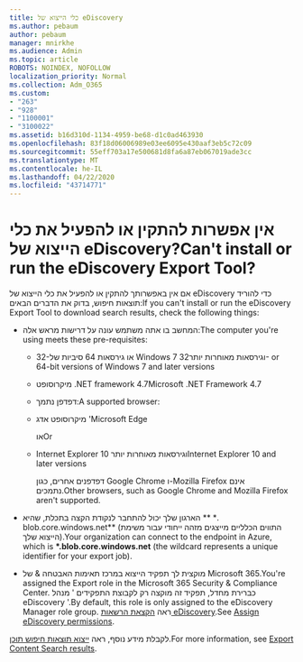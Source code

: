 ```yaml
---
title: כלי הייצוא של eDiscovery
ms.author: pebaum
author: pebaum
manager: mnirkhe
ms.audience: Admin
ms.topic: article
ROBOTS: NOINDEX, NOFOLLOW
localization_priority: Normal
ms.collection: Adm_O365
ms.custom:
- "263"
- "928"
- "1100001"
- "3100022"
ms.assetid: b16d310d-1134-4959-be68-d1c0ad463930
ms.openlocfilehash: 83f18d06006989e03ee6095e430aaf3eb5c72c09
ms.sourcegitcommit: 55eff703a17e500681d8fa6a87eb067019ade3cc
ms.translationtype: MT
ms.contentlocale: he-IL
ms.lasthandoff: 04/22/2020
ms.locfileid: "43714771"
---
```

# <a name="cant-install-or-run-the-ediscovery-export-tool"></a><span data-ttu-id="2e735-102">אין אפשרות להתקין או להפעיל את כלי הייצוא של eDiscovery?</span><span class="sxs-lookup"><span data-stu-id="2e735-102">Can't install or run the eDiscovery Export Tool?</span></span>

<span data-ttu-id="2e735-103">אם אין באפשרותך להתקין או להפעיל את כלי הייצוא של eDiscovery כדי להוריד תוצאות חיפוש, בדוק את הדברים הבאים:</span><span class="sxs-lookup"><span data-stu-id="2e735-103">If you can't install or run the eDiscovery Export Tool to download search results, check the following things:</span></span>
  
- <span data-ttu-id="2e735-104">המחשב בו אתה משתמש עונה על דרישות מראש אלה:</span><span class="sxs-lookup"><span data-stu-id="2e735-104">The computer you're using meets these pre-requisites:</span></span>

  - <span data-ttu-id="2e735-105">32-או גירסאות 64 סיביות של Windows 7 וגירסאות מאוחרות יותר</span><span class="sxs-lookup"><span data-stu-id="2e735-105">32- or 64-bit versions of Windows 7 and later versions</span></span>

  - <span data-ttu-id="2e735-106">מיקרוסופט .NET framework 4.7</span><span class="sxs-lookup"><span data-stu-id="2e735-106">Microsoft .NET Framework 4.7</span></span>

  - <span data-ttu-id="2e735-107">דפדפן נתמך:</span><span class="sxs-lookup"><span data-stu-id="2e735-107">A supported browser:</span></span>

  - <span data-ttu-id="2e735-108">מיקרוסופט אדג '</span><span class="sxs-lookup"><span data-stu-id="2e735-108">Microsoft Edge</span></span>

    <span data-ttu-id="2e735-109">או</span><span class="sxs-lookup"><span data-stu-id="2e735-109">Or</span></span>

  - <span data-ttu-id="2e735-110">Internet Explorer 10 וגירסאות מאוחרות יותר</span><span class="sxs-lookup"><span data-stu-id="2e735-110">Internet Explorer 10 and later versions</span></span>

    <span data-ttu-id="2e735-111">דפדפנים אחרים, כגון Google Chrome ו-Mozilla Firefox אינם נתמכים.</span><span class="sxs-lookup"><span data-stu-id="2e735-111">Other browsers, such as Google Chrome and Mozilla Firefox aren't supported.</span></span>

- <span data-ttu-id="2e735-112">הארגון שלך יכול להתחבר לנקודת הקצה בתכלת, שהיא \*\* \*. blob.core.windows.net\*\* (התווים הכלליים מייצגים מזהה ייחודי עבור משימת הייצוא שלך).</span><span class="sxs-lookup"><span data-stu-id="2e735-112">Your organization can connect to the endpoint in Azure, which is **\*.blob.core.windows.net** (the wildcard represents a unique identifier for your export job).</span></span>

- <span data-ttu-id="2e735-113">מוקצית לך תפקיד הייצוא במרכז תאימות האבטחה &amp; של Microsoft 365.</span><span class="sxs-lookup"><span data-stu-id="2e735-113">You're assigned the Export role in the Microsoft 365 Security &amp; Compliance Center.</span></span> <span data-ttu-id="2e735-114">כברירת מחדל, תפקיד זה מוקצה רק לקבוצת התפקידים ' מנהל eDiscovery '.</span><span class="sxs-lookup"><span data-stu-id="2e735-114">By default, this role is only assigned to the eDiscovery Manager role group.</span></span> <span data-ttu-id="2e735-115">ראה [הקצאת הרשאות eDiscovery](https://docs.microsoft.com/office365/securitycompliance/assign-ediscovery-permissions).</span><span class="sxs-lookup"><span data-stu-id="2e735-115">See [Assign eDiscovery permissions](https://docs.microsoft.com/office365/securitycompliance/assign-ediscovery-permissions).</span></span>

<span data-ttu-id="2e735-116">לקבלת מידע נוסף, ראה [ייצוא תוצאות חיפוש תוכן](https://docs.microsoft.com/office365/securitycompliance/export-search-results).</span><span class="sxs-lookup"><span data-stu-id="2e735-116">For more information, see [Export Content Search results](https://docs.microsoft.com/office365/securitycompliance/export-search-results).</span></span>
  
